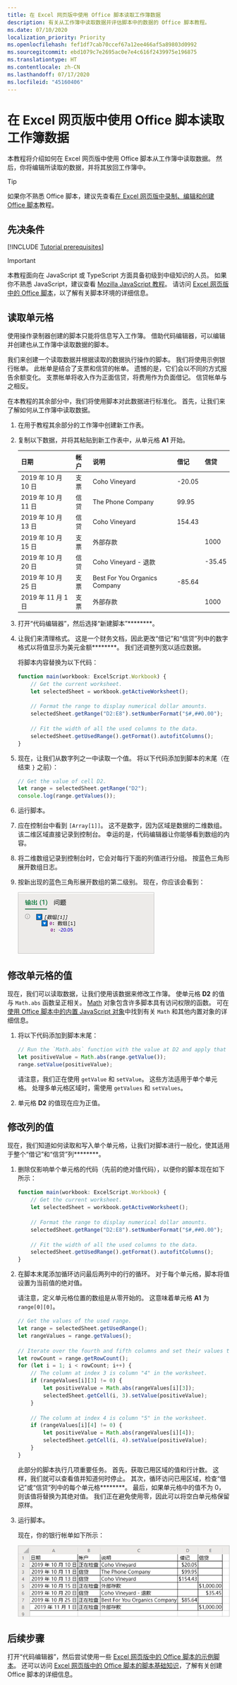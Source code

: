 ```yaml
---
title: 在 Excel 网页版中使用 Office 脚本读取工作簿数据
description: 有关从工作簿中读取数据并评估脚本中的数据的 Office 脚本教程。
ms.date: 07/10/2020
localization_priority: Priority
ms.openlocfilehash: fef1df7cab70ccef67a12ee466af5a89803d0992
ms.sourcegitcommit: ebd1079c7e2695ac0e7e4c616f2439975e196875
ms.translationtype: HT
ms.contentlocale: zh-CN
ms.lasthandoff: 07/17/2020
ms.locfileid: "45160406"
---
```

# <a name="read-workbook-data-with-office-scripts-in-excel-on-the-web"></a>在 Excel 网页版中使用 Office 脚本读取工作簿数据

本教程将介绍如何在 Excel 网页版中使用 Office 脚本从工作簿中读取数据。 然后，你将编辑所读取的数据，并将其放回工作簿中。

> [!TIP]
> 如果你不熟悉 Office 脚本，建议先查看[在 Excel 网页版中录制、编辑和创建 Office 脚本](excel-tutorial.md)教程。

## <a name="prerequisites"></a>先决条件

[!INCLUDE [Tutorial prerequisites](../includes/tutorial-prerequisites.md)]

> [!IMPORTANT]
> 本教程面向在 JavaScript 或 TypeScript 方面具备初级到中级知识的人员。 如果你不熟悉 JavaScript，建议查看 [Mozilla JavaScript 教程](https://developer.mozilla.org/docs/Web/JavaScript/Guide/Introduction)。 请访问 [Excel 网页版中的 Office 脚本](../overview/excel.md)，以了解有关脚本环境的详细信息。

## <a name="read-a-cell"></a>读取单元格

使用操作录制器创建的脚本只能将信息写入工作簿。 借助代码编辑器，可以编辑并创建也从工作簿中读取数据的脚本。

我们来创建一个读取数据并根据读取的数据执行操作的脚本。 我们将使用示例银行帐单。 此帐单是结合了支票和信贷的帐单。 遗憾的是，它们会以不同的方式报告余额变化。 支票帐单将收入作为正面信贷，将费用作为负面借记。 信贷帐单与之相反。

在本教程的其余部分中，我们将使用脚本对此数据进行标准化。 首先，让我们来了解如何从工作簿中读取数据。

1. 在用于教程其余部分的工作簿中创建新工作表。
2. 复制以下数据，并将其粘贴到新工作表中，从单元格 **A1** 开始。

    |日期 |帐户 |说明 |借记 |信贷 |
    |:--|:--|:--|:--|:--|
    |2019 年 10 月 10 日 |支票 |Coho Vineyard |-20.05 | |
    |2019 年 10 月 11 日 |信贷 |The Phone Company |99.95 | |
    |2019 年 10 月 13 日 |信贷 |Coho Vineyard |154.43 | |
    |2019 年 10 月 15 日 |支票 |外部存款 | |1000 |
    |2019 年 10 月 20 日 |信贷 |Coho Vineyard - 退款 | |-35.45 |
    |2019 年 10 月 25 日 |支票 |Best For You Organics Company | -85.64 | |
    |2019 年 11 月 1 日 |支票 |外部存款 | |1000 |

3. 打开“代码编辑器”，然后选择“新建脚本”********。
4. 让我们来清理格式。 这是一个财务文档，因此更改“借记”和“信贷”列中的数字格式以将值显示为美元金额********。 我们还调整列宽以适应数据。

    将脚本内容替换为以下代码：

    ```TypeScript
    function main(workbook: ExcelScript.Workbook) {
        // Get the current worksheet.
        let selectedSheet = workbook.getActiveWorksheet();

        // Format the range to display numerical dollar amounts.
        selectedSheet.getRange("D2:E8").setNumberFormat("$#,##0.00");

        // Fit the width of all the used columns to the data.
        selectedSheet.getUsedRange().getFormat().autofitColumns();
    }
    ```

5. 现在，让我们从数字列之一中读取一个值。 将以下代码添加到脚本的末尾（在结束 `}` 之前）：

    ```TypeScript
    // Get the value of cell D2.
    let range = selectedSheet.getRange("D2");
    console.log(range.getValues());
    ```

6. 运行脚本。
7. 应在控制台中看到 `[Array[1]]`。 这不是数字，因为区域是数据的二维数组。 该二维区域直接记录到控制台。 幸运的是，代码编辑器让你能够看到数组的内容。
8. 将二维数组记录到控制台时，它会对每行下面的列值进行分组。 按蓝色三角形展开数组日志。
9. 按新出现的蓝色三角形展开数组的第二级别。 现在，你应该会看到：

    ![控制台日志显示嵌套在两个数组下的输出“-20.05”。](../images/tutorial-4.png)

## <a name="modify-the-value-of-a-cell"></a>修改单元格的值

现在，我们可以读取数据，让我们使用该数据来修改工作簿。 使单元格 **D2** 的值与 `Math.abs` 函数呈正相关。 [Math](https://developer.mozilla.org/docs/web/javascript/reference/global_objects/math) 对象包含许多脚本具有访问权限的函数。 可在[使用 Office 脚本中的内置 JavaScript 对象](../develop/javascript-objects.md)中找到有关 `Math` 和其他内置对象的详细信息。

1. 将以下代码添加到脚本末尾：

    ```TypeScript
    // Run the `Math.abs` function with the value at D2 and apply that value back to D2.
    let positiveValue = Math.abs(range.getValue());
    range.setValue(positiveValue);
    ```

    请注意，我们正在使用 `getValue` 和 `setValue`。 这些方法适用于单个单元格。 处理多单元格区域时，需使用 `getValues` 和 `setValues`。

2. 单元格 **D2** 的值现在应为正值。

## <a name="modify-the-values-of-a-column"></a>修改列的值

现在，我们知道如何读取和写入单个单元格，让我们对脚本进行一般化，使其适用于整个“借记”和“信贷”列********。

1. 删除仅影响单个单元格的代码（先前的绝对值代码），以便你的脚本现在如下所示：

    ```TypeScript
    function main(workbook: ExcelScript.Workbook) {
        // Get the current worksheet.
        let selectedSheet = workbook.getActiveWorksheet();

        // Format the range to display numerical dollar amounts.
        selectedSheet.getRange("D2:E8").setNumberFormat("$#,##0.00");

        // Fit the width of all the used columns to the data.
        selectedSheet.getUsedRange().getFormat().autofitColumns();
    }
    ```

2. 在脚本末尾添加循环访问最后两列中的行的循环。 对于每个单元格，脚本将值设置为当前值的绝对值。

    请注意，定义单元格位置的数组是从零开始的。 这意味着单元格 **A1** 为 `range[0][0]`。

    ```TypeScript
    // Get the values of the used range.
    let range = selectedSheet.getUsedRange();
    let rangeValues = range.getValues();

    // Iterate over the fourth and fifth columns and set their values to their absolute value.
    let rowCount = range.getRowCount();
    for (let i = 1; i < rowCount; i++) {
        // The column at index 3 is column "4" in the worksheet.
        if (rangeValues[i][3] != 0) {
            let positiveValue = Math.abs(rangeValues[i][3]);
            selectedSheet.getCell(i, 3).setValue(positiveValue);
        }

        // The column at index 4 is column "5" in the worksheet.
        if (rangeValues[i][4] != 0) {
            let positiveValue = Math.abs(rangeValues[i][4]);
            selectedSheet.getCell(i, 4).setValue(positiveValue);
        }
    }
    ```

    此部分的脚本执行几项重要任务。 首先，获取已用区域的值和行计数。 这样，我们就可以查看值并知道何时停止。 其次，循环访问已用区域，检查“借记”或“信贷”列中的每个单元格********。 最后，如果单元格中的值不为 0，则该值将替换为其绝对值。 我们正在避免使用零，因此可以将空白单元格保留原样。

3. 运行脚本。

    现在，你的银行帐单如下所示：

    ![银行帐单作为仅包含正值的格式表。](../images/tutorial-5.png)

## <a name="next-steps"></a>后续步骤

打开“代码编辑器”，然后尝试使用一些 [Excel 网页版中的 Office 脚本的示例脚本](../resources/excel-samples.md)。 还可以访问 [Excel 网页版中的 Office 脚本的脚本基础知识](../develop/scripting-fundamentals.md)，了解有关创建 Office 脚本的详细信息。
